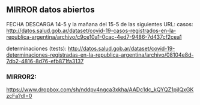 ## MIRROR datos abiertos

FECHA DESCARGA 14-5 y la mañana del 15-5 de las siguientes URL:
casos:
http://datos.salud.gob.ar/dataset/covid-19-casos-registrados-en-la-republica-argentina/archivo/c9ce10a1-0cac-4ed7-9486-7d437cf2cea1

determinaciones (tests):
http://datos.salud.gob.ar/dataset/covid-19-determinaciones-registradas-en-la-republica-argentina/archivo/08104e8d-7db2-4816-8d76-efb871fa3137

### MIRROR2:
https://www.dropbox.com/sh/nddpv4ngca3xkha/AADc1dc_kQYQZ1pjIQxGKzcFa?dl=0
